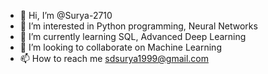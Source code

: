 - 👋 Hi, I’m @Surya-2710
- 👀 I’m interested in Python programming, Neural Networks 
- 🌱 I’m currently learning SQL, Advanced Deep Learning 
- 💞️ I’m looking to collaborate on Machine Learning
- 📫 How to reach me sdsurya1999@gmail.com

<!---
Surya-2710/Surya-2710 is a ✨ special ✨ repository because its `README.md` (this file) appears on your GitHub profile.
You can click the Preview link to take a look at your changes.
--->
